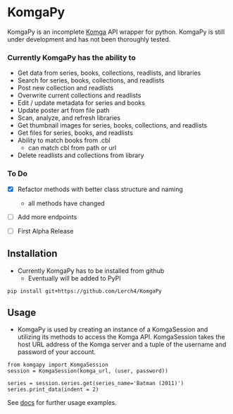 # KomgaPy

KomgaPy is an incomplete [Komga](https://komga.org/) API wrapper for python. KomgaPy is still under development and has not been thoroughly tested.

### Currently KomgaPy has the ability to

- Get data from series, books, collections, readlists, and libraries
- Search for series, books, collections, and readlists
- Post new collection and readlists
- Overwrite current collections and readlists
- Edit / update metadata for series and books
- Update poster art from file path
- Scan, analyze, and refresh libraries
- Get thumbnail images for series, books, collections, and readlists
- Get files for series, books, and readlists
- Ability to match books from .cbl
	- can match cbl from path or url
- Delete readlists and collections from library

### To Do
- [X] Refactor methods with better class structure and naming
	- all methods have changed
- [ ] Add more endpoints	
- [ ] First Alpha Release


## **Installation**
- Currently KomgaPy has to be installed from github
	- Eventually will be added to PyPI 

```
pip install git+https://github.com/Lerch4/KomgaPy
```

## **Usage**

- KomgaPy is used by creating an instance of a KomgaSession and utilizing its methods to access the Komga API. KomgaSession takes the host URL address of the Komga server and a tuple of the username and password of your account.

```
from komgapy import KomgaSession
session = KomgaSession(komga_url, (user, password))

series = session.series.get(series_name='Batman (2011)')
series.print_data(indent = 2)
```

See [docs](./docs/) for further usage examples.
